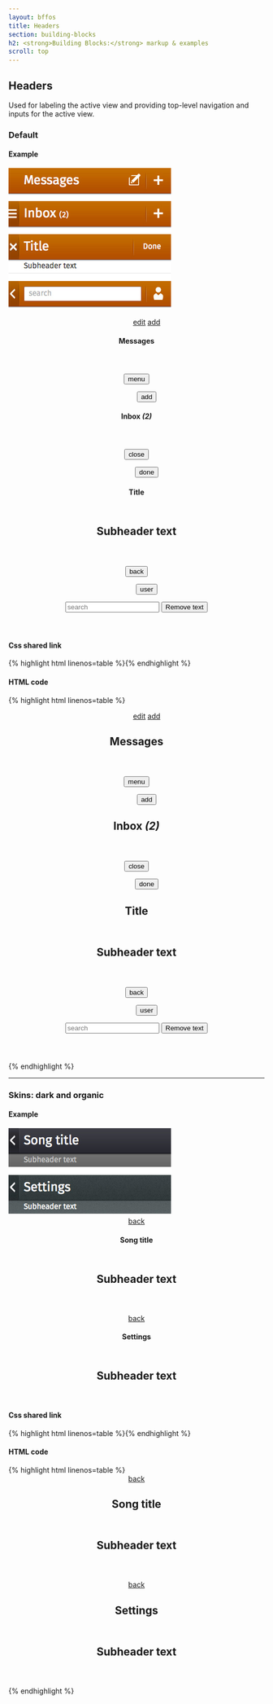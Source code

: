 ```yaml
---
layout: bffos
title: Headers
section: building-blocks
h2: <strong>Building Blocks:</strong> markup & examples
scroll: top
---
```


## Headers

Used for labeling the active view and providing top-level navigation and inputs for the active view.

### Default
  
<div>
  <h4>Example</h4>
  <section class="example">
    <img src="../images/BB/headers_1.jpg" alt="Headers (Image replacing code)"/>
    <article class="headers frame">
      <section role="region">
        <header>
          <menu type="toolbar">
            <a href="#"><span class="icon icon-edit">edit</span></a>
            <a href="#"><span class="icon icon-add">add</span></a>
          </menu>
          <h1>Messages</h1>
        </header>
      </section>
      <section role="region">
        <header>
          <button><span class="icon icon-menu">menu</span></button>
          <menu type="toolbar">
            <button><span class="icon icon-add">add</span></button>
          </menu>
          <h1>Inbox <em>(2)</em></h1>
        </header>
      </section>
      <section role="region">
        <header>
          <button><span class="icon icon-close">close</span></button>
          <menu type="toolbar"><button>done</button></menu>
          <h1>Title</h1>
        </header>
        <header>
          <h2>Subheader text</h2>
        </header>
      </section>
      <section role="region">
        <header>
          <button><span class="icon icon-back">back</span></button>
          <menu type="toolbar">
            <button><span class="icon icon-user">user</span></button>
          </menu>
          <form action="#">
            <input type="text" placeholder="search" required="required">
            <button type="reset">Remove text</button>
          </form>
        </header>
      </section>
    </article>
  </section>

  <h4>Css shared link</h4>
  {% highlight html linenos=table %}<link rel="stylesheet" type="text/css" href="shared/style/headers.css">{% endhighlight %}

  <h4>HTML code</h4>
  {% highlight html linenos=table %}<section role="region">
  <header>
    <menu type="toolbar">
      <a href="#"><span class="icon icon-edit">edit</span></a>
      <a href="#"><span class="icon icon-add">add</span></a>
    </menu>
    <h1>Messages</h1>
  </header>
</section>
<section role="region">
  <header>
    <button><span class="icon icon-menu">menu</span></button>
    <menu type="toolbar">
      <button><span class="icon icon-add">add</span></button>
    </menu>
    <h1>Inbox <em>(2)</em></h1>
  </header>
</section>
<section role="region">
  <header>
    <button><span class="icon icon-close">close</span></button>
    <menu type="toolbar"><button>done</button></menu>
    <h1>Title</h1>
  </header>
  <header>
    <h2>Subheader text</h2>
  </header>
</section>
<section role="region">
  <header>
    <button><span class="icon icon-back">back</span></button>
    <menu type="toolbar">
      <button><span class="icon icon-user">user</span></button>
    </menu>
    <form action="#">
      <input type="text" placeholder="search" required="required">
      <button type="reset">Remove text</button>
    </form>
  </header>
</section>{% endhighlight %}
</div>

<hr>

### Skins: dark and organic

<div>
  <h4>Example</h4>
  <section class="example">
    <img src="../images/BB/headers_2.jpg" alt="Headers (Image replacing code)"/>
    <article class="headers frame">
      <section class="skin-dark" role="region">
        <header>
          <a href="#"><span class="icon icon-back">back</span></a>
          <h1>Song title</h1>
        </header>
        <header>
          <h2>Subheader text</h2>
        </header>
      </section>
      <section class="skin-organic" role="region">
        <header>
          <a href="#"><span class="icon icon-back">back</span></a>
          <h1>Settings</h1>
        </header>
        <header>
          <h2>Subheader text</h2>
        </header>
      </section>
    </article>
  </section>

  <h4>Css shared link</h4>
  {% highlight html linenos=table %}<link rel="stylesheet" type="text/css" href="shared/style/headers.css">{% endhighlight %}

  <h4>HTML code</h4>
  {% highlight html linenos=table %}
<section class="skin-dark" role="region">
  <header>
    <a href="#"><span class="icon icon-back">back</span></a>
    <h1>Song title</h1>
  </header>
  <header>
    <h2>Subheader text</h2>
  </header>
</section>
<section class="skin-organic" role="region">
  <header>
    <a href="#"><span class="icon icon-back">back</span></a>
    <h1>Settings</h1>
  </header>
  <header>
    <h2>Subheader text</h2>
  </header>
</section>{% endhighlight %}
</div>


